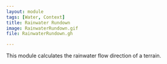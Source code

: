 ```yaml
---
layout: module
tags: [Water, Context]
title: Rainwater Rundown
image: RainwaterRundown.gif
file: RainwaterRundown.gh

---
```


This module calculates the rainwater flow direction of a terrain.
